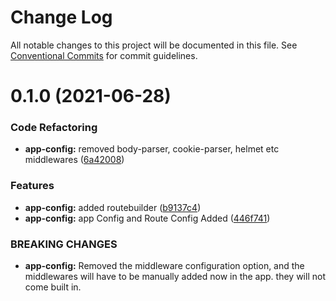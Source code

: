 # Change Log

All notable changes to this project will be documented in this file.
See [Conventional Commits](https://conventionalcommits.org) for commit guidelines.

# 0.1.0 (2021-06-28)


### Code Refactoring

* **app-config:** removed body-parser, cookie-parser, helmet etc middlewares ([6a42008](https://github.com/tirthaguha/rapidcode/commit/6a420080e979ff44d29da77cd5bf1d652c3852a4))


### Features

* **app-config:** added routebuilder ([b9137c4](https://github.com/tirthaguha/rapidcode/commit/b9137c4438394193e59504cb111fb12f072119d8))
* **app-config:** app Config and Route Config Added ([446f741](https://github.com/tirthaguha/rapidcode/commit/446f741b3a813e403cbda58222c9b39b71d8870d))


### BREAKING CHANGES

* **app-config:** Removed the middleware configuration option, and the middlewares will have to be
manually added now in the app. they will not come built in.
